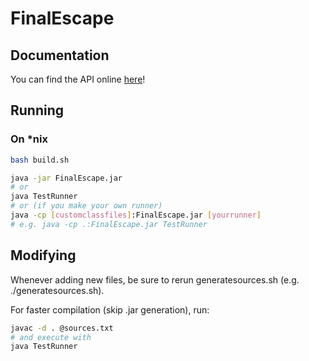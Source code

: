 # FinalEscape

## Documentation

You can find the API online [here](https://ofekih.github.io/FinalEscape/javadoc/index.html "documentation")!

## Running

### On *nix

```sh
bash build.sh

java -jar FinalEscape.jar
# or
java TestRunner
# or (if you make your own runner)
java -cp [customclassfiles]:FinalEscape.jar [yourrunner]
# e.g. java -cp .:FinalEscape.jar TestRunner
```

## Modifying

Whenever adding new files, be sure to rerun generatesources.sh (e.g. ./generatesources.sh).

For faster compilation (skip .jar generation), run:

```sh
javac -d . @sources.txt
# and execute with
java TestRunner
```

